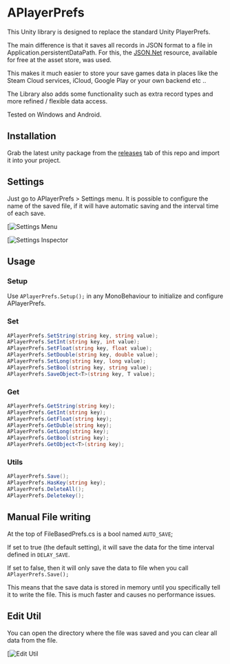# APlayerPrefs

This Unity library is designed to replace the standard Unity PlayerPrefs.

The main difference is that it saves all records in JSON format to a file in Application.persistentDataPath. For this, the [JSON.Net](https://assetstore.unity.com/packages/tools/input-management/json-net-for-unity-11347 "JSON.Net") resource, available for free at the asset store, was used.

This makes it much easier to store your save games data in places like the Steam Cloud services, iCloud, Google Play or your own backend etc ..

The Library also adds some functionality such as extra record types and more refined / flexible data access.

Tested on Windows and Android.


## Installation
Grab the latest unity package from the [releases](https://github.com/dands-salaun/APlayerPrefs/releases "releases") tab of this repo and import it into your project.


## Settings

Just go to APlayerPrefs > Settings menu. It is possible to configure the name of the saved file, if it will have automatic saving and the interval time of each save.

[![Settings Menu](https://github.com/dands-salaun/APlayerPrefs/blob/master/APlayerPrefs/Assets/APlayerPrefs/Documentation/Settings.png "Settings Menu")

[![Settings Inspector](https://github.com/dands-salaun/APlayerPrefs/blob/master/APlayerPrefs/Assets/APlayerPrefs/Documentation/Settings%20Inspector.JPG "Settings Inspector")


## Usage

### Setup
Use `APlayerPrefs.Setup();` in any MonoBehaviour to initialize and configure APlayerPrefs.


### Set

```csharp
APlayerPrefs.SetString(string key, string value);
APlayerPrefs.SetInt(string key, int value);
APlayerPrefs.SetFloat(string key, float value);
APlayerPrefs.SetDouble(string key, double value);
APlayerPrefs.SetLong(string key, long value);
APlayerPrefs.SetBool(string key, string value);
APlayerPrefs.SaveObject<T>(string key, T value);
```
### Get
```csharp
APlayerPrefs.GetString(string key);
APlayerPrefs.GetInt(string key);
APlayerPrefs.GetFloat(string key);
APlayerPrefs.GetDuble(string key);
APlayerPrefs.GetLong(string key);
APlayerPrefs.GetBool(string key);
APlayerPrefs.GetObject<T>(string key);

```

### Utils

```csharp
APlayerPrefs.Save();
APlayerPrefs.HasKey(string key);
APlayerPrefs.DeleteAll();
APlayerPrefs.Deletekey();

```



## Manual File writing
At the top of FileBasedPrefs.cs is a bool named `AUTO_SAVE`;

If set to true (the default setting), it will save the data for the time interval defined in `DELAY_SAVE`.

If set to false, then it will only save the data to file when you call `APlayerPrefs.Save();`

This means that the save data is stored in memory until you specifically tell it to write the file. This is much faster and causes no performance issues.

## Edit Util

You can open the directory where the file was saved and you can clear all data from the file.

[![Edit Util](https://github.com/dands-salaun/APlayerPrefs/blob/master/APlayerPrefs/Assets/APlayerPrefs/Documentation/Menu%20Edit.png "Edit Util")
